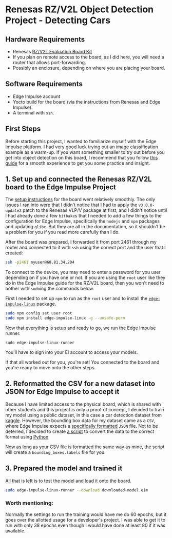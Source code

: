 # Renesas RZ/V2L Object Detection Project - Detecting Cars

## Hardware Requirements

- Renesas [RZ/V2L Evaluation Board Kit](https://www.renesas.com/eu/en/products/microcontrollers-microprocessors/rz-mpus/rzv2l-evkit-rzv2l-evaluation-board-kit)
- If you plan on remote access to the board, as I did here, you will
need a router that allows port-forwarding.
- Possibly an enclosure, depending on where you are placing your board.

## Software Requirements

- Edge Impulse account
- Yocto build for the board (via the instructions from Renesas and Edge Impulse).
- A terminal with `ssh`.


## First Steps

Before starting this project, I wanted to familiarize myself with the Edge
Impulse platform. I had very good luck trying out an image classification example
as a warm-up. If you want something smaller to try out before you get into
object detection on this board, I recommend that you follow
[this guide](https://docs.edgeimpulse.com/docs/tutorials/image-classification)
for a smooth experience to get you some practice and insight.

## 1. Set up and connected the Renesas RZ/V2L board to the Edge Impulse Project

<!-- I don't know how you got the port for the ssh command and I think it should be included here, along with the creation of a user -->

The [setup instructions](https://docs.edgeimpulse.com/docs/development-platforms/officially-supported-cpu-gpu-targets/renesas-rz-v2l)
for the board went relatively smoothly. The only
issues I ran into were that I didn't notice that I had to apply the
`v3.0.0-update2` patch to the Renesas VLP/V package at first, and I didn't
notice until I had already done a few `bitbake`s that I needed to add a few
things to the configuration for Edge Impulse, specifically the `nodejs`
and `npm` packages and updating `glibc`. But they are all in the documentation,
so it shouldn't be a problem for you if you read more carefully than I do.

After the board was prepared, I forwarded it from port 2461 through my router
and connected to it with `ssh` using the correct port and the user that I created:

```sh
ssh -p2461 myuser@68.81.34.204
```

To connect to the device, you may need to enter a password for you user depending
on if you have one or not. If you are using the `root` user like they do in the
Edge Impulse guide for the RZ/V2L board, then you won't need to bother with
`sudo`ing the commands below.

First I needed to set up `npm` to run as the `root` user and to install
the [`edge-inpulse-linux`](https://github.com/edgeimpulse/edge-impulse-linux-cli) package.

```sh
sudo npm config set user root
sudo npm install edge-impulse-linux -g --unsafe-perm
```

Now that everything is setup and ready to go, we run the Edge Impulse runner.

```ssh
sudo edge-impulse-linux-runner
```

You'll have to sign into your EI account to access your models.

If that all worked out for you, you're set! You connected to the board and
you're ready to move onto the other steps.

## 2. Reformatted the CSV for a new dataset into JSON for Edge Impulse to accept it

Because I have limited access to the physical board, which is shared with other
students and this project is only a proof of concept, I decided to train my
model using a public dataset, in this case a car detection dataset
from [kaggle](https://www.kaggle.com/). However, the bounding box data for my
dataset came as a `CSV`, where Edge Impulse expects a
[specifically formatted](https://docs.edgeimpulse.com/docs/edge-impulse-cli/cli-uploader#bounding-boxes)
`JSON` file. Not to be deterred, I decided to create
[a script](https://github.com/ajaxromik/boundingBoxesCSVToJSON/blob/main/converter.py)
to convert the data to the correct format using
[Python](https://www.python.org/downloads/)

Now as long as your CSV file is formatted the same way as mine, the script
will create a `bounding_boxes.labels` file for you.

## 3. Prepared the model and trained it

All that is left is to test the model and load it onto the board.

```sh
sudo edge-impulse-linux-runner --download downloaded-model.eim
```

### Worth mentioning:

Normally the settings to run the training would have me do 60 epochs, but it goes over the allotted usage for a developer's project.
I was able to get it to run with only 38 epochs even though I would have done at least 80 if it was available.

